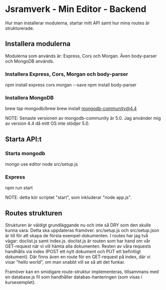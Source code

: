 # Jsramverk - Min Editor - Backend

Hur man installerar modulerna, startar mitt API samt hur mina routes är strukturerade.

## Installera modulerna

Modulerna som används är: Express, Cors och Morgan. Även body-parser och MongoDB används. 

### Installera Express, Cors, Morgan och body-parser

npm install express cors morgan --save
npm install body-parser

### Installera MongoDB

brew tap mongodb/brew
brew install mongodb-community@4.4

NOTE: Senaste versionen av mongodb-community är 5.0. 
Jag använder mig av version 4.4 då mitt OS inte stödjer 5.0. 

## Starta API:t

### Starta mongodb

mongo
use editor
node src/setup.js

### Express

npm run start

NOTE: detta kör scriptet "start", som inkluderar "node app.js".

## Routes strukturen

Strukturen är väldigt grundläggande nu och inte så DRY som den skulle kunna vara. Detta ska uppdateras framöver. 
src/setup.js och src/setup.json är till för att skapa de första exempel-dokumenten. 
I routes har jag två vägar: 
doclist.js samt index.js. 
doclist.js är routen som har hand om vår GET-request när vi vill hämta alla dokumenten. 
Resten av våra requests handhålls via index (POST ett nytt dokument och PUT ett befintligt dokument).
Där finns även en route för en GET-request på index, där vi visar "hello world", om man snabbt vill se så att det funkar. 

Framöver kan en smidigare route-struktur implementeras, tillsammans med en database.js fil som handhåller databas-hanteringen (som visas i kursexemplet). 
